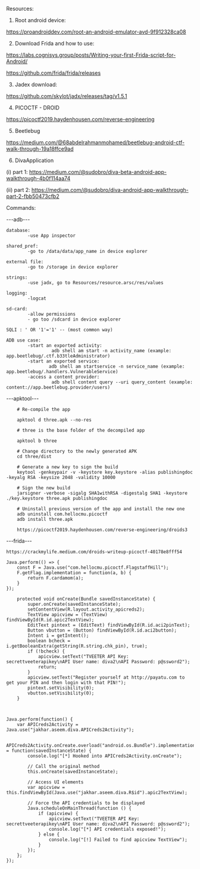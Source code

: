 Resources:

1) Root android device:

https://proandroiddev.com/root-an-android-emulator-avd-9f912328ca08

2) Download Frida and how to use:

https://labs.cognisys.group/posts/Writing-your-first-Frida-script-for-Android/

https://github.com/frida/frida/releases

3) Jadex download:

https://github.com/skylot/jadx/releases/tag/v1.5.1

4) PICOCTF - DROID

https://picoctf2019.haydenhousen.com/reverse-engineering

5) Beetlebug

https://medium.com/@68abdelrahmanmohamed/beetlebug-android-ctf-walk-through-19a18ffce9ad

6) DivaApplication

(i)  part 1: https://medium.com/@sudobro/diva-beta-android-app-walkthrough-4b0f114aa74

(ii) part 2: https://medium.com/@sudobro/diva-android-app-walkthrough-part-2-fbb50473cfb2

Commands:

---adb---

    database:
            -use App inspector
    
    shared_pref:
            -go to /data/data/app_name in device explorer
    
    external file:
            -go to /storage in device explorer
    
    strings:
            -use jadx, go to Resources/resource.arsc/res/values
    
    logging:
            -logcat
    
    sd-card:
            -allow permissions
            - go too /sdcard in device explorer
    
    SQLI : ' OR '1'='1' -- (most common way)
    
    ADB use case:
            -start an exported activity:
                     adb shell am start -n activity_name (example: app.beetlebug/.ctf.b33tleAdministrator) 
            -start an exported service:
                    adb shell am startservice -n service_name (example: app.beetlebug/.handlers.VulnerableService)
            -access a content provider:
                     adb shell content query --uri query_content (example: content://app.beetlebug.provider/users)

        
---apktool---
        
        # Re-compile the app
        
        apktool d three.apk --no-res
        
        # three is the base folder of the decompiled app
        
        apktool b three
        
        # Change directory to the newly generated APK
        cd three/dist
        
        # Generate a new key to sign the build
        keytool -genkeypair -v -keystore key.keystore -alias publishingdoc -keyalg RSA -keysize 2048 -validity 10000
        
        # Sign the new build
        jarsigner -verbose -sigalg SHA1withRSA -digestalg SHA1 -keystore ./key.keystore three.apk publishingdoc
        
        # Uninstall previous version of the app and install the new one
        adb uninstall com.hellocmu.picoctf 
        adb install three.apk
        
        https://picoctf2019.haydenhousen.com/reverse-engineering/droids3

---frida---

    https://crackmylife.medium.com/droids-writeup-picoctf-40178e8fff54
    
    Java.perform(() => {
        const F = Java.use("com.hellocmu.picoctf.FlagstaffHill");
        F.getFlag.implementation = function(a, b) {
            return F.cardamom(a);
        }
    });
    
        protected void onCreate(Bundle savedInstanceState) {
            super.onCreate(savedInstanceState);
            setContentView(R.layout.activity_apicreds2);
            TextView apicview = (TextView) findViewById(R.id.apic2TextView);
            EditText pintext = (EditText) findViewById(R.id.aci2pinText);
            Button vbutton = (Button) findViewById(R.id.aci2button);
            Intent i = getIntent();
            boolean bcheck = i.getBooleanExtra(getString(R.string.chk_pin), true);
            if (!bcheck) {
                apicview.setText("TVEETER API Key: secrettveeterapikey\nAPI User name: diva2\nAPI Password: p@ssword2");
                return;
            }
            apicview.setText("Register yourself at http://payatu.com to get your PIN and then login with that PIN!");
            pintext.setVisibility(0);
            vbutton.setVisibility(0);
        }
    
    
    
    Java.perform(function() {
        var APICreds2Activity = Java.use("jakhar.aseem.diva.APICreds2Activity");
    
        APICreds2Activity.onCreate.overload("android.os.Bundle").implementation = function(savedInstanceState) {
            console.log("[*] Hooked into APICreds2Activity.onCreate");
    
            // Call the original method
            this.onCreate(savedInstanceState);
    
            // Access UI elements
            var apicview = this.findViewById(Java.use("jakhar.aseem.diva.R$id").apic2TextView);
    
            // Force the API credentials to be displayed
            Java.scheduleOnMainThread(function () {
                if (apicview) {
                    apicview.setText("TVEETER API Key: secrettveeterapikey\nAPI User name: diva2\nAPI Password: p@ssword2");
                    console.log("[*] API credentials exposed!");
                } else {
                    console.log("[!] Failed to find apicview TextView");
                }
            });
        };
    });
